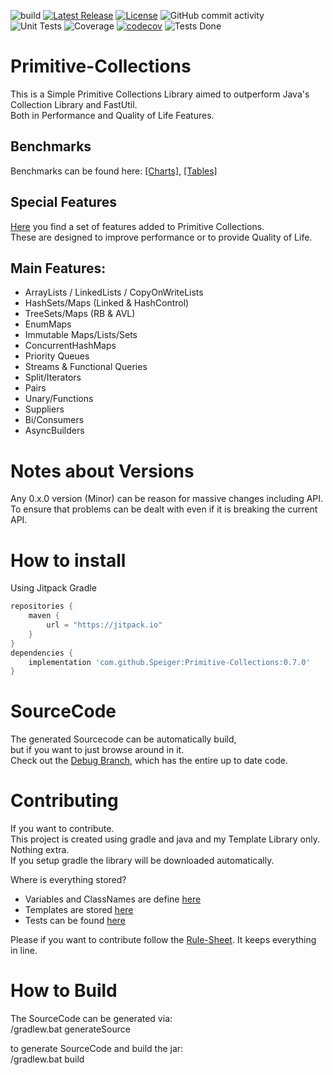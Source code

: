 ![build](https://github.com/Speiger/Primitive-Collections/actions/workflows/build_action.yml/badge.svg)
[![Latest Release](https://jitpack.io/v/Speiger/Primitive-Collections.svg)](https://jitpack.io/#Speiger/Primitive-Collections)
[![License](https://img.shields.io/badge/License-Apache_2.0-blue.svg)](https://opensource.org/licenses/Apache-2.0)
![GitHub commit activity](https://img.shields.io/github/commit-activity/m/Speiger/Primitive-Collections)      
![Unit Tests](https://github.com/Speiger/Primitive-Collections/actions/workflows/build_tests_action.yml/badge.svg)
![Coverage](https://gist.githubusercontent.com/Speiger/280257cd19cbe1dda3789bebd4ff65cf/raw/405abd1d2f6c19ac70f20b8b1772176f42d5c5d3/jacoco.svg)
[![codecov](https://codecov.io/gh/Speiger/Primitive-Collections/branch/debug/graph/badge.svg?token=WSTSNJM0EN)](https://codecov.io/gh/Speiger/Primitive-Collections)
![Tests Done](https://gist.githubusercontent.com/Speiger/280257cd19cbe1dda3789bebd4ff65cf/raw/405abd1d2f6c19ac70f20b8b1772176f42d5c5d3/tests.svg)
# Primitive-Collections
This is a Simple Primitive Collections Library aimed to outperform Java's Collection Library and FastUtil.  
Both in Performance and Quality of Life Features.  

## Benchmarks
Benchmarks can be found here: [[Charts]](https://github.com/Speiger/Primitive-Collections-Benchmarks/blob/master/BENCHMARKS-CHARTS.md), [[Tables]](https://github.com/Speiger/Primitive-Collections-Benchmarks/blob/master/BENCHMARKS.md)

## Special Features
[Here](features.md) you find a set of features added to Primitive Collections.   
These are designed to improve performance or to provide Quality of Life.  

## Main Features:      
- ArrayLists / LinkedLists / CopyOnWriteLists
- HashSets/Maps (Linked & HashControl)
- TreeSets/Maps (RB & AVL)
- EnumMaps
- Immutable Maps/Lists/Sets
- ConcurrentHashMaps
- Priority Queues
- Streams & Functional Queries
- Split/Iterators
- Pairs
- Unary/Functions
- Suppliers
- Bi/Consumers
- AsyncBuilders  

# Notes about Versions
Any 0.x.0 version (Minor) can be reason for massive changes including API.     
To ensure that problems can be dealt with even if it is breaking the current API.     

# How to install
Using Jitpack Gradle
```gradle
repositories {
    maven {
        url = "https://jitpack.io"
    }
}
dependencies {
	implementation 'com.github.Speiger:Primitive-Collections:0.7.0'
}
```

# SourceCode
The generated Sourcecode can be automatically build,    
but if you want to just browse around in it.    
Check out the [Debug Branch](https://github.com/Speiger/Primitive-Collections/tree/debug/src/main/java/speiger/src/collections), which has the entire up to date code.

# Contributing
If you want to contribute.      
This project is created using gradle and java and my Template Library only. Nothing extra.      
If you setup gradle the library will be downloaded automatically.      

Where is everything stored?
- Variables and ClassNames are define [here](src/builder/java/speiger/src/builder/GlobalVariables.java)
- Templates are stored [here](src/builder/resources/speiger/assets/collections/templates)
- Tests can be found [here](src/test/java/speiger/src/collections)

Please if you want to contribute follow the [Rule-Sheet](RuleSheet.md). It keeps everything in line.


# How to Build

The SourceCode can be generated via:     
/gradlew.bat generateSource      

to generate SourceCode and build the jar:           
/gradlew.bat build      